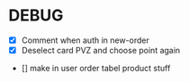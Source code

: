 # DEBUG

-   [x] Comment when auth in new-order
-   [x] Deselect card PVZ and choose point again
-   [] make in user order tabel product stuff
